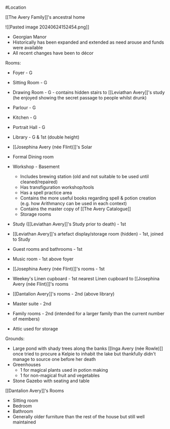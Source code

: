#Location 

[[The Avery Family]]'s ancestral home

![[Pasted image 20240624152454.png]]

- Georgian Manor
- Historically has been expanded and extended as need arouse and funds were available
- All recent changes have been to décor

Rooms:
- Foyer - G
- Sitting Room - G
- Drawing Room - G - contains hidden stairs to [[Leviathan Avery]]'s study (he enjoyed showing the secret passage to people whilst drunk)
- Parlour - G
- Kitchen - G
- Portrait Hall - G
- Library - G & 1st (double height)
- [[Josephina Avery (née Flint)]]'s Solar
- Formal Dining room

- Workshop - Basement
	- Includes brewing station (old and not  suitable to be used until cleaned/repaired)
	- Has transfiguration workshop/tools
	- Has a spell practice area
	- Contains the more useful books regarding spell & potion creation (e.g. how Arithmancy can be used in each context)
	- Contains the master copy of [[The Avery Catalogue]]
	- Storage rooms

- Study ([[Leviathan Avery]]'s Study prior to death) - 1st
- [[Leviathan Avery]]'s artefact display/storage room (hidden) - 1st, joined to Study
- Guest rooms and bathrooms - 1st
- Music room - 1st above foyer
- [[Josephina Avery (née Flint)]]'s rooms - 1st
- Weekey's Linen cupboard - 1st nearest Linen cupboard to [[Josephina Avery (née Flint)]]'s rooms

- [[Dantalion Avery]]'s rooms - 2nd (above library)
- Master suite - 2nd
- Family rooms - 2nd (intended for a larger family than the current number of members)

- Attic used for storage

Grounds:
- Large pond with shady trees along the banks [[Inga Avery (née Rowle)]] once tried to procure a Kelpie to inhabit the lake but thankfully didn't manage to source one before her death
- Greenhouses
	- 1 for magical plants used in potion making
	- 1 for non-magical fruit and vegetables
- Stone Gazebo with seating and table


[[Dantalion Avery]]'s Rooms
- Sitting room
- Bedroom
- Bathroom
- Generally older furniture than the rest of the house but still well maintained